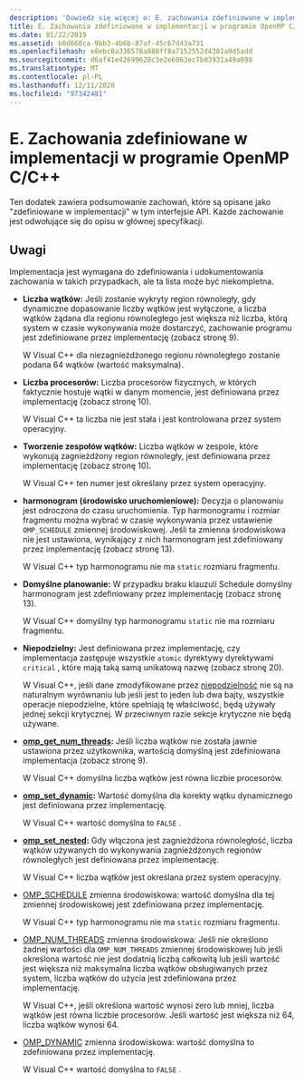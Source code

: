 ```yaml
---
description: 'Dowiedz się więcej o: E. zachowania zdefiniowane w implementacji w OpenMP C/C++'
title: E. Zachowania zdefiniowane w implementacji w programie OpenMP C/C++
ms.date: 01/22/2019
ms.assetid: b8d660ca-9bb3-4b6b-87af-45c67d43a731
ms.openlocfilehash: e8ebc8a336578a888ff8a7152552d4381a9d5add
ms.sourcegitcommit: d6af41e42699628c3e2e6063ec7b03931a49a098
ms.translationtype: MT
ms.contentlocale: pl-PL
ms.lasthandoff: 12/11/2020
ms.locfileid: "97342481"
---
```

# <a name="e-implementation-defined-behaviors-in-openmp-cc"></a>E. Zachowania zdefiniowane w implementacji w programie OpenMP C/C++

Ten dodatek zawiera podsumowanie zachowań, które są opisane jako "zdefiniowane w implementacji" w tym interfejsie API.  Każde zachowanie jest odwołujące się do opisu w głównej specyfikacji.

## <a name="remarks"></a>Uwagi

Implementacja jest wymagana do zdefiniowania i udokumentowania zachowania w takich przypadkach, ale ta lista może być niekompletna.

- **Liczba wątków:** Jeśli zostanie wykryty region równoległy, gdy dynamiczne dopasowanie liczby wątków jest wyłączone, a liczba wątków żądana dla regionu równoległego jest większa niż liczba, którą system w czasie wykonywania może dostarczyć, zachowanie programu jest zdefiniowane przez implementację (zobacz stronę 9).

   W Visual C++ dla niezagnieżdżonego regionu równoległego zostanie podana 64 wątków (wartość maksymalna).

- **Liczba procesorów:** Liczba procesorów fizycznych, w których faktycznie hostuje wątki w danym momencie, jest definiowana przez implementację (zobacz stronę 10).

   W Visual C++ ta liczba nie jest stała i jest kontrolowana przez system operacyjny.

- **Tworzenie zespołów wątków:** Liczba wątków w zespole, które wykonują zagnieżdżony region równoległy, jest definiowana przez implementację (zobacz stronę 10).

   W Visual C++ ten numer jest określany przez system operacyjny.

- **harmonogram (środowisko uruchomieniowe):** Decyzja o planowaniu jest odroczona do czasu uruchomienia. Typ harmonogramu i rozmiar fragmentu można wybrać w czasie wykonywania przez ustawienie `OMP_SCHEDULE` zmiennej środowiskowej. Jeśli ta zmienna środowiskowa nie jest ustawiona, wynikający z nich harmonogram jest zdefiniowany przez implementację (zobacz stronę 13).

   W Visual C++ typ harmonogramu nie ma `static` rozmiaru fragmentu.

- **Domyślne planowanie:** W przypadku braku klauzuli Schedule domyślny harmonogram jest zdefiniowany przez implementację (zobacz stronę 13).

   W Visual C++ domyślny typ harmonogramu `static` nie ma rozmiaru fragmentu.

- **Niepodzielny:** Jest definiowana przez implementację, czy implementacja zastępuje wszystkie `atomic` dyrektywy dyrektywami `critical` , które mają taką samą unikatową nazwę (zobacz stronę 20).

   W Visual C++, jeśli dane zmodyfikowane przez [niepodzielność](reference/openmp-directives.md#atomic) nie są na naturalnym wyrównaniu lub jeśli jest to jeden lub dwa bajty, wszystkie operacje niepodzielne, które spełniają tę właściwość, będą używały jednej sekcji krytycznej. W przeciwnym razie sekcje krytyczne nie będą używane.

- **[omp_get_num_threads](3-run-time-library-functions.md#312-omp_get_num_threads-function):** Jeśli liczba wątków nie została jawnie ustawiona przez użytkownika, wartością domyślną jest zdefiniowana implementacja (zobacz stronę 9).

   W Visual C++ domyślna liczba wątków jest równa liczbie procesorów.

- **[omp_set_dynamic](3-run-time-library-functions.md#317-omp_set_dynamic-function):** Wartość domyślna dla korekty wątku dynamicznego jest definiowana przez implementację.

   W Visual C++ wartość domyślna to `FALSE` .

- **[omp_set_nested](3-run-time-library-functions.md#319-omp_set_nested-function):** Gdy włączona jest zagnieżdżona równoległość, liczba wątków używanych do wykonywania zagnieżdżonych regionów równoległych jest definiowana przez implementację.

   W Visual C++ liczba wątków jest określana przez system operacyjny.

- [OMP_SCHEDULE](4-environment-variables.md#41-omp_schedule) zmienna środowiskowa: wartość domyślna dla tej zmiennej środowiskowej jest zdefiniowana przez implementację.

   W Visual C++ typ harmonogramu nie ma `static` rozmiaru fragmentu.

- [OMP_NUM_THREADS](4-environment-variables.md#42-omp_num_threads) zmienna środowiskowa: Jeśli nie określono żadnej wartości dla `OMP_NUM_THREADS` zmiennej środowiskowej lub jeśli określona wartość nie jest dodatnią liczbą całkowitą lub jeśli wartość jest większa niż maksymalna liczba wątków obsługiwanych przez system, liczba wątków do użycia jest zdefiniowana przez implementację.

   W Visual C++, jeśli określona wartość wynosi zero lub mniej, liczba wątków jest równa liczbie procesorów.  Jeśli wartość jest większa niż 64, liczba wątków wynosi 64.

- [OMP_DYNAMIC](4-environment-variables.md#43-omp_dynamic) zmienna środowiskowa: wartość domyślna to zdefiniowana przez implementację.

   W Visual C++ wartość domyślna to `FALSE` .

